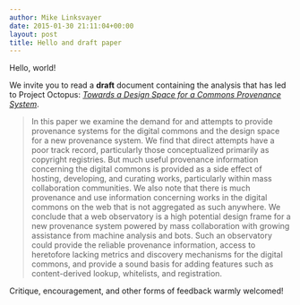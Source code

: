 ```yaml
---
author: Mike Linksvayer
date: 2015-01-30 21:11:04+00:00 
layout: post
title: Hello and draft paper
---
```


Hello, world!

We invite you to read a **draft** document containing the analysis that has led to Project Octopus: *[Towards a Design Space for a Commons Provenance System](http://about.project-octopus.org/pub/Project_Octopus_-_Towards_a_Design_Space_for_a_Commons_Provenance_System.pdf)*.

> In this paper we examine the demand for and attempts to provide provenance systems for the digital commons and the design space for a new provenance system. We find that direct attempts have a poor track record, particularly those conceptualized primarily as copyright registries. But much useful provenance information concerning the digital commons is provided as a side effect of hosting, developing, and curating works, particularly within mass collaboration communities. We also note that there is much provenance and use information concerning works in the digital commons on the web that is not aggregated as such anywhere. We conclude that a web observatory is a high potential design frame for a new provenance system powered by mass collaboration with growing assistance from machine analysis and bots. Such an observatory could provide the reliable provenance information, access to heretofore lacking metrics and discovery mechanisms for the digital commons, and provide a sound basis for adding features such as content-derived lookup, whitelists, and registration.

Critique, encouragement, and other forms of feedback warmly welcomed!
